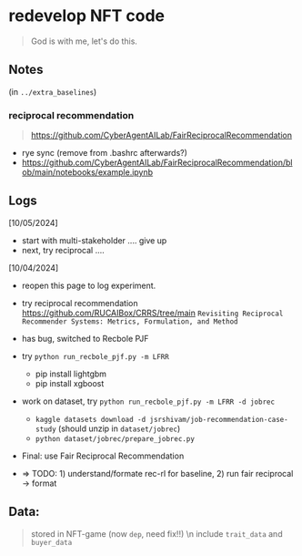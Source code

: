 # redevelop NFT code
> God is with me, let's do this.


## Notes
(in `../extra_baselines`)
### reciprocal recommendation
> 
> https://github.com/CyberAgentAILab/FairReciprocalRecommendation
> 
- rye sync (remove from .bashrc afterwards?)
- https://github.com/CyberAgentAILab/FairReciprocalRecommendation/blob/main/notebooks/example.ipynb



## Logs 
[10/05/2024]
- start with multi-stakeholder .... give up
- next, try reciprocal ....


[10/04/2024]
- reopen this page to log experiment. 

- try reciprocal recommendation https://github.com/RUCAIBox/CRRS/tree/main `Revisiting Reciprocal Recommender Systems: Metrics, Formulation, and Method`

- has bug, switched to Recbole PJF
- try `python run_recbole_pjf.py -m LFRR`
  - pip install lightgbm
  - pip install xgboost
- work on dataset, try `python run_recbole_pjf.py -m LFRR -d jobrec`
  - `kaggle datasets download -d jsrshivam/job-recommendation-case-study` (should unzip in `dataset/jobrec`)
  - `python dataset/jobrec/prepare_jobrec.py`
  
- Final: use Fair Reciprocal Recommendation

- => TODO: 1) understand/formate rec-rl for baseline, 2) run fair reciprocal -> format

## Data:

> stored in NFT-game (now `dep`, need fix!!) \n
> include `trait_data` and `buyer_data`